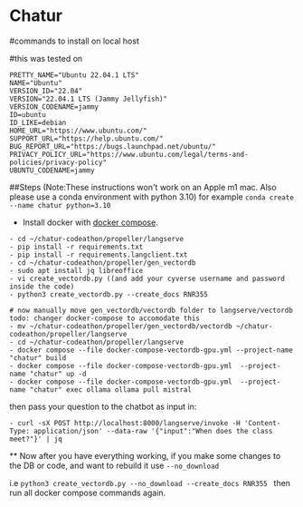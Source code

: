 # Chatur

#commands to install on local host

#this was tested on
```
PRETTY_NAME="Ubuntu 22.04.1 LTS"
NAME="Ubuntu"
VERSION_ID="22.04"
VERSION="22.04.1 LTS (Jammy Jellyfish)"
VERSION_CODENAME=jammy
ID=ubuntu
ID_LIKE=debian
HOME_URL="https://www.ubuntu.com/"
SUPPORT_URL="https://help.ubuntu.com/"
BUG_REPORT_URL="https://bugs.launchpad.net/ubuntu/"
PRIVACY_POLICY_URL="https://www.ubuntu.com/legal/terms-and-policies/privacy-policy"
UBUNTU_CODENAME=jammy
```
##Steps (Note:These instructions won't work on an Apple m1 mac. Also please use a conda environment with python 3.10)
for example `conda create --name chatur python=3.10`
  
- Install docker with  [docker compose](https://docs.docker.com/compose/install/).
```- git clone https://github.com/ua-data7/chatur-codeathon
- cd ~/chatur-codeathon/propeller/langserve
- pip install -r requirements.txt
- pip install -r requirements.langclient.txt
- cd ~/chatur-codeathon/propeller/gen_vectordb
- sudo apt install jq libreoffice
- vi create_vectordb.py ((and add your cyverse username and password inside the code)
- python3 create_vectordb.py --create_docs RNR355

# now manually move gen_vectordb/vectordb folder to langserve/vectordb todo: changer docker-compose to accomodate this
- mv ~/chatur-codeathon/propeller/gen_vectordb/vectordb ~/chatur-codeathon/propeller/langserve
- cd ~/chatur-codeathon/propeller/langserve
- docker compose --file docker-compose-vectordb-gpu.yml --project-name "chatur" build
- docker compose --file docker-compose-vectordb-gpu.yml  --project-name "chatur" up -d
- docker compose --file docker-compose-vectordb-gpu.yml  --project-name "chatur" exec ollama ollama pull mistral

```




then pass your question to the chatbot as input in:

`- curl -sX POST http://localhost:8000/langserve/invoke -H 'Content-Type: application/json' --data-raw '{"input":"When does the class meet?"}' | jq`




** Now after you have everything working, if you make some changes to the DB or code, and want to rebuild it use `--no_download`

i.e 
```python3 create_vectordb.py --no_download --create_docs RNR355 ```
then run all docker compose commands again.

